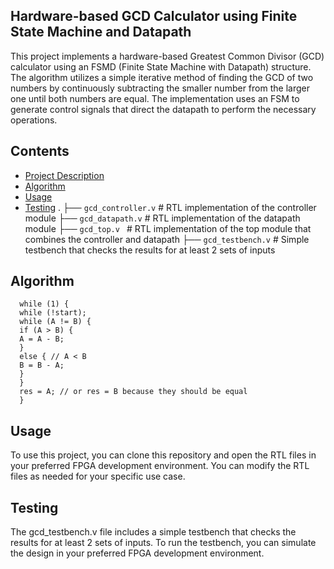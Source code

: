 ## Hardware-based GCD Calculator using Finite State Machine and Datapath
This project implements a hardware-based Greatest Common Divisor (GCD) calculator using an FSMD (Finite State Machine with Datapath) structure. The algorithm utilizes a simple iterative method of finding the GCD of two numbers by continuously subtracting the smaller number from the larger one until both numbers are equal. The implementation uses an FSM to generate control signals that direct the datapath to perform the necessary operations.

## Contents

- [Project Description](#project-description)
- [Algorithm](#Algorithm)
- [Usage](#usage)
- [Testing](#testing)
.
├── ```gcd_controller.v```  # RTL implementation of the controller module
├── ```gcd_datapath.v```    # RTL implementation of the datapath module
├── ```gcd_top.v ```        # RTL implementation of the top module that combines the controller and datapath
├── ```gcd_testbench.v```   # Simple testbench that checks the results for at least 2 sets of inputs



## Algorithm
```
  while (1) {
  while (!start);
  while (A != B) {
  if (A > B) {
  A = A - B;
  }
  else { // A < B
  B = B - A;
  }
  }
  res = A; // or res = B because they should be equal
  }
```
## Usage
To use this project, you can clone this repository and open the RTL files in your preferred FPGA development environment. You can modify the RTL files as needed for your specific use case.

## Testing
The gcd_testbench.v file includes a simple testbench that checks the results for at least 2 sets of inputs. To run the testbench, you can simulate the design in your preferred FPGA development environment.
